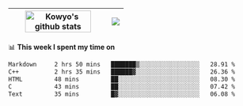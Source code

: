 | <a href="https://github.com/anuraghazra/github-readme-stats"><img width="85%" src="https://github-readme-stats.vercel.app/api?username=kowyo&show_icons=true&hide_border=true&theme=transparent" alt="Kowyo's github stats" /></a> | <a href="https://github.com/anuraghazra/github-readme-stats"><img align="center" src="https://github-readme-stats.vercel.app/api/top-langs/?username=kowyo&exclude_repo=Engineering-Competition-Robot,mobile-robot&hide=c,assembly,shaderlab,hlsl,mathematica,cmake&layout=compact&hide_border=true&theme=transparent" /></a> |
| ------------- | ------------- |

📊 **This week I spent my time on**
<!--START_SECTION:waka-->

```txt
Markdown     2 hrs 50 mins   ███████▒░░░░░░░░░░░░░░░░░   28.91 %
C++          2 hrs 35 mins   ██████▓░░░░░░░░░░░░░░░░░░   26.36 %
HTML         48 mins         ██░░░░░░░░░░░░░░░░░░░░░░░   08.30 %
C            43 mins         ██░░░░░░░░░░░░░░░░░░░░░░░   07.42 %
Text         35 mins         █▓░░░░░░░░░░░░░░░░░░░░░░░   06.08 %
```

<!--END_SECTION:waka-->
